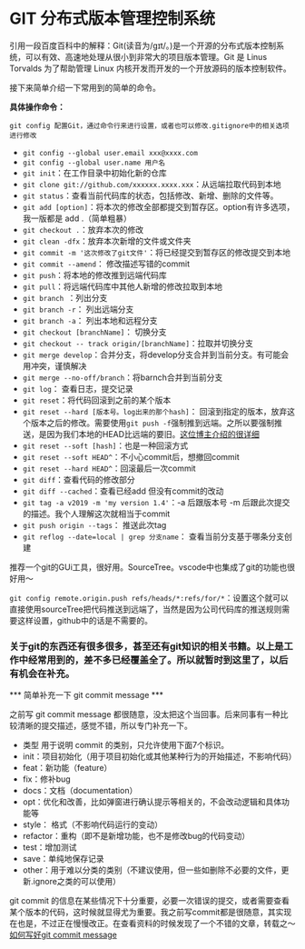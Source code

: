 # GIT 分布式版本管理控制系统

引用一段百度百科中的解释：Git(读音为/gɪt/。)是一个开源的分布式版本控制系统，可以有效、高速地处理从很小到非常大的项目版本管理。Git 是 Linus Torvalds 为了帮助管理 Linux 内核开发而开发的一个开放源码的版本控制软件。

接下来简单介绍一下常用到的简单的命令。

**具体操作命令：**

`git config 配置Git，通过命令行来进行设置，或者也可以修改.gitignore中的相关选项进行修改`

- `git config --global user.email xxx@xxxx.com`
- `git config --global user.name 用户名`
- `git init`：在工作目录中初始化新的仓库
- `git clone git://github.com/xxxxxx.xxxx.xxx`：从远端拉取代码到本地
- `git status`：查看当前代码库的状态，包括修改、新增、删除的文件等。
- `git add [option]`：将本次的修改全部都提交到暂存区。option有许多选项，我一版都是 add .（简单粗暴）
- `git checkout .`：放弃本次的修改
- `git clean -dfx`：放弃本次新增的文件或文件夹
- `git commit -m '这次修改了git文件'`：将已经提交到暂存区的修改提交到本地
- `git commit --amend`： 修改描述写错的commit
- `git push`：将本地的修改推到远端代码库
- `git pull`：将远端代码库中其他人新增的修改拉取到本地
- `git branch `：列出分支
- `git branch -r`： 列出远端分支
- `git branch -a`： 列出本地和远程分支
- `git checkout [branchName]`： 切换分支
- `git checkout -- track origin/[branchName]`：拉取并切换分支
- `git merge develop`：合并分支，将develop分支合并到当前分支。有可能会用冲突，谨慎解决
- `git merge --no-off/branch`：将barnch合并到当前分支
- `git log`： 查看日志，提交记录
- `git reset`：将代码回滚到之前的某个版本
- `git reset --hard [版本号。log出来的那个hash]`： 回滚到指定的版本，放弃这个版本之后的修改。需要使用`git push -f`强制推到远端。之所以要强制推送，是因为我们本地的HEAD比远端的要旧。[这位博主介绍的很详细](https://blog.csdn.net/yxlshk/article/details/79944535)
- `git reset --soft [hash]`：也是一种回滚方式 
- `git reset --soft HEAD^`：不小心commit后，想撤回commit
- `git reset --hard HEAD^`：回滚最后一次commit
- `git diff`：查看代码的修改部分
- `git diff --cached`：查看已经add 但没有commit的改动
- `git tag -a v2019 -m 'my version 1.4'`：-a 后跟版本号 -m 后跟此次提交的描述。我个人理解这次就相当于commit
- `git push origin --tags`： 推送此次tag
- `git reflog --date=local | grep 分支name`： 查看当前分支基于哪条分支创建

推荐一个git的GUi工具，很好用。SourceTree。vscode中也集成了git的功能也很好用～

`git config remote.origin.push refs/heads/*:refs/for/*`：设置这个就可以直接使用sourceTree把代码推送到远端了，当然是因为公司代码库的推送规则需要这样设置，github中的话是不需要的。


### 关于git的东西还有很多很多，甚至还有git知识的相关书籍。以上是工作中经常用到的，差不多已经覆盖全了。所以就暂时到这里了，以后有机会在补充。

*** 简单补充一下 git commit message ***

之前写 git commit message 都很随意，没太把这个当回事。后来同事有一种比较清晰的提交描述，感觉不错，所以专门补充一下。

- 类型 用于说明 commit 的类别，只允许使用下面7个标识。
- init：项目初始化（用于项目初始化或其他某种行为的开始描述，不影响代码）
- feat：新功能（feature）
- fix：修补bug
- docs：文档（documentation）
- opt：优化和改善，比如弹窗进行确认提示等相关的，不会改动逻辑和具体功能等
- style： 格式（不影响代码运行的变动）
- refactor：重构（即不是新增功能，也不是修改bug的代码变动）
- test：增加测试
- save：单纯地保存记录
- other：用于难以分类的类别（不建议使用，但一些如删除不必要的文件，更新.ignore之类的可以使用）

git commit 的信息在某些情况下十分重要，必要一次错误的提交，或者需要查看某个版本的代码，这时候就显得尤为重要。我之前写commit都是很随意，其实现在也是，不过正在慢慢改正。在查看资料的时候发现了一个不错的文章，转载之～[如何写好git commit message](https://www.cnblogs.com/deng-cc/p/6322122.html)
